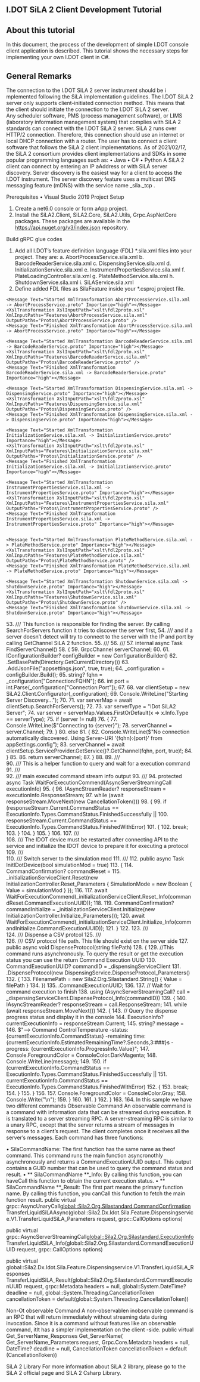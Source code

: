 ﻿## I.DOT SiLA 2 Client Development Tutorial 
## About this tutorial
In this document, the process of the development of simple I.DOT console client application is described. This tutorial shows the necessary steps for implementing your own I.DOT client in C#.

## General Remarks

The connection to the I.DOT SiLA 2 server instrument should be i
mplemented following the SiLA implementation guidelines. The I.DOT SiLA 2 server only supports client-initiated connection method. This means that the client should initiate the connection to the I.DOT SiLA 2 server.  
Any  scheduler software, PMS (process management software), or LIMS (laboratory information management system) that complies with SiLA 2 standards can connect with the I.DOT SiLA 2 server. SiLA 2 runs over HTTP/2 connection. Therefore, this connection should use an internet or local DHCP connection with a router. The user has to connect  a client software that follows the SiLA 2 client implementations. As of 2021/02/17, the SiLA 2 consortium provides client implementations and SDKs in some popular programming languages such as:
•	Java
•	C#
•	Python
A SiLA 2 client can connect by entering an IP aAddress or with SiLA server discovery. Server discovery is the easiest way for a client to access the I.DOT instrument. The server discovery feature uses a multicast DNS messaging feature (mDNS) with the service name _sila._tcp     .


Prerequisites
•	Visual Studio 2019
Project Setup
1.	Create a net6.0 console or form aApp project.
2.	Install the SiLA2.Client, SiLA2.Core, SiLA2.Utils, Grpc.AspNetCore packages. These packages are available in the https://api.nuget.org/v3/index.json repository.

 
Build gRPC glue codes  
1.	Add all I.DOT’s feature definition language (FDL) *.sila.xml files into your project. They are:
a.	AbortProcessService.sila.xml
b.	BarcodeReaderService.sila.xml
c.	DispensingService.sila.xml
d.	InitializationService.sila.xml
e.	InstrumentPropertiesService.sila.xml
f.	PlateLoadingController.sila.xml
g.	PlateMethodService.sila.xml
h.	ShutdownService.sila.xml
i.	SiLAService.sila.xml
2.	Define added FDL files as SilaFeature inside your *.csproj project file.
 <ItemGroup>
	<EmbeddedResource Remove="Features\**" />
  </ItemGroup>
 
  <Target Name="ProtoPreparation" BeforeTargets="PrepareForBuild">
    <Message Text="Copying Base Protos..." Importance="high"></Message>
 
    <Message Text="Started XmlTransformation AbortProcessService.sila.xml -> AbortProcessService.proto" Importance="high"></Message>
    <XslTransformation XslInputPath="xslt\fdl2proto.xsl" XmlInputPaths="Features\AbortProcessService.sila.xml" OutputPaths="Protos\AbortProcessService.proto" />
    <Message Text="Finished XmlTransformation AbortProcessService.sila.xml -> AbortProcessService.proto" Importance="high"></Message>
 
    <Message Text="Started XmlTransformation BarcodeReaderService.sila.xml -> BarcodeReaderService.proto" Importance="high"></Message>
    <XslTransformation XslInputPath="xslt\fdl2proto.xsl" XmlInputPaths="Features\BarcodeReaderService.sila.xml" OutputPaths="Protos\BarcodeReaderService.proto" />
    <Message Text="Finished XmlTransformation BarcodeReaderService.sila.xml -> BarcodeReaderService.proto" Importance="high"></Message>
 
    <Message Text="Started XmlTransformation DispensingService.sila.xml -> DispensingService.proto" Importance="high"></Message>
    <XslTransformation XslInputPath="xslt\fdl2proto.xsl" XmlInputPaths="Features\DispensingService.sila.xml" OutputPaths="Protos\DispensingService.proto" />
    <Message Text="Finished XmlTransformation DispensingService.sila.xml -> DispensingService.proto" Importance="high"></Message>
 
    <Message Text="Started XmlTransformation InitializationService.sila.xml -> InitializationService.proto" Importance="high"></Message>
    <XslTransformation XslInputPath="xslt\fdl2proto.xsl" XmlInputPaths="Features\InitializationService.sila.xml" OutputPaths="Protos\InitializationService.proto" />
    <Message Text="Finished XmlTransformation InitializationService.sila.xml -> InitializationService.proto" Importance="high"></Message>
 
    <Message Text="Started XmlTransformation InstrumentPropertiesService.sila.xml -> InstrumentPropertiesService.proto" Importance="high"></Message>
    <XslTransformation XslInputPath="xslt\fdl2proto.xsl" XmlInputPaths="Features\InstrumentPropertiesService.sila.xml" OutputPaths="Protos\InstrumentPropertiesService.proto" />
    <Message Text="Finished XmlTransformation InstrumentPropertiesService.sila.xml -> InstrumentPropertiesService.proto" Importance="high"></Message>
 
 
    <Message Text="Started XmlTransformation PlateMethodService.sila.xml -> PlateMethodService.proto" Importance="high"></Message>
    <XslTransformation XslInputPath="xslt\fdl2proto.xsl" XmlInputPaths="Features\PlateMethodService.sila.xml" OutputPaths="Protos\PlateMethodService.proto" />
    <Message Text="Finished XmlTransformation PlateMethodService.sila.xml -> PlateMethodService.proto" Importance="high"></Message>
 
    <Message Text="Started XmlTransformation ShutdownService.sila.xml -> ShutdownService.proto" Importance="high"></Message>
    <XslTransformation XslInputPath="xslt\fdl2proto.xsl" XmlInputPaths="Features\ShutdownService.sila.xml" OutputPaths="Protos\ShutdownService.proto" />
    <Message Text="Finished XmlTransformation ShutdownService.sila.xml -> ShutdownService.proto" Importance="high"></Message>
 
  </Target>
 
  <Target Name="ProtoGeneration" DependsOnTargets="ProtoPreparation" AfterTargets="ProtoPreparation">
    <Message Text="Compiling Protos..." Importance="high"></Message>
    <ItemGroup>
      <Protobuf Include="Protos\AbortProcessService.proto" ProtoRoot="Protos\" GrpcServices="Both" OutputDir="Services\" />
      <Protobuf Include="Protos\BarcodeReaderService.proto" ProtoRoot="Protos\" GrpcServices="Both" OutputDir="Services\" />
      <Protobuf Include="Protos\DispensingService.proto" ProtoRoot="Protos\" GrpcServices="Both" OutputDir="Services\" />
      <Protobuf Include="Protos\InitializationService.proto" ProtoRoot="Protos\" GrpcServices="Both" OutputDir="Services\" />
      <Protobuf Include="Protos\InstrumentPropertiesService.proto" ProtoRoot="Protos\" GrpcServices="Both" OutputDir="Services\" />
      <Protobuf Include="Protos\PlateMethodService.proto" ProtoRoot="Protos\" GrpcServices="Both" OutputDir="Services\" />
      <Protobuf Include="Protos\ShutdownService.proto" ProtoRoot="Protos\" GrpcServices="Both" OutputDir="Services\" />
    </ItemGroup>
  </Target
3.	Build your client project. Sila2.Tools library to generate all required glue code for gRPC 
Create I.DOT Client
Create a class containing all gRPC service clients from the I.DOT. Clients which are all generated with the same gRPC channel, an abstraction of long-lived connections to the remote server.  You can use the following code to create a simple sample connection. 
This sample code contains all functionality and steps such as connecting to a server, Initializing a device and executing a protocol. Each section has been described and commented on inside the code.
1.	using Grpc.Core;
2.	using Grpc.Net.Client;
3.	using Microsoft.Extensions.Configuration;
4.	using Sila2.Org.Silastandard;
5.	using SiLA2.Utils.gRPC;
6.	using AbortController = Sila2.Dx.Idot.Sila.Feature.Abortprocessservice.V1;
7.	using BarcodeReader = Sila2.Dx.Idot.Sila.Feature.Barcodereaderservice.V1;
8.	using DispensingService = Sila2.Dx.Idot.Sila.Feature.Dispensingservice.V1;
9.	using InitializationController = Sila2.Dx.Idot.Sila.Feature.Initializationservice.V1;
10.	using InstrumentMaintenanceService = Sila2.Dx.Idot.Sila.Feature.Instrumentpropertiesservice.V1;
11.	using PlateLoadingController = Sila2.Dx.Idot.Sila.Feature.Platemethodservice.V1;
12.	using ShutdownController = Sila2.Dx.Idot.Sila.Feature.Shutdownservice.V1;
13.	using SiLAService = Sila2.Org.Silastandard.Core.Silaservice.V1;
14.	 
15.	using Boolean = Sila2.Org.Silastandard.Boolean;
16.	using Microsoft.Extensions.DependencyInjection;
17.	 
18.	public class ClientSample
19.	{
20.	    // Definition of all ávailable IDOT API client service
21.	    private readonly DispensingService.DispensingService.DispensingServiceClient _dispensingServiceClient;
22.	    private readonly InitializationController.InitializationService.InitializationServiceClient _initializationServiceClient;
23.	    private readonly AbortController.AbortProcessService.AbortProcessServiceClient _abortProcessServiceClient;
24.	    private readonly BarcodeReader.BarcodeReaderService.BarcodeReaderServiceClient _barcodeReaderServiceClient;
25.	    private readonly InstrumentMaintenanceService.InstrumentPropertiesService.InstrumentPropertiesServiceClient _instrumentPropertiesServiceClient;
26.	    private readonly PlateLoadingController.PlateMethodService.PlateMethodServiceClient _plateMethodServiceClient;
27.	    private readonly ShutdownController.ShutdownService.ShutdownServiceClient _shutdownServiceClient;
28.	    private readonly SiLAService.SiLAService.SiLAServiceClient _siLAServiceClient;
29.	    private static IConfigurationRoot _configuration;
30.	 
31.	    public ClientSample()
32.	    {
33.	        // Sample csv protocol
34.	        string filePath = $"{AppDomain.CurrentDomain.BaseDirectory}Resources{Path.DirectorySeparatorChar}TestSila.csv";
35.	        GrpcChannel serverChannel = FindServerChannel().Result;
36.	 
37.	        // Initialize client services
38.	        _initializationServiceClient = new InitializationController.InitializationService.InitializationServiceClient(serverChannel);
39.	        _dispensingServiceClient = new DispensingService.DispensingService.DispensingServiceClient(serverChannel);
40.	        _abortProcessServiceClient = new AbortController.AbortProcessService.AbortProcessServiceClient(serverChannel);
41.	        _barcodeReaderServiceClient = new BarcodeReader.BarcodeReaderService.BarcodeReaderServiceClient(serverChannel);
42.	        _instrumentPropertiesServiceClient = new InstrumentMaintenanceService.InstrumentPropertiesService.InstrumentPropertiesServiceClient(serverChannel);
43.	        _plateMethodServiceClient = new PlateLoadingController.PlateMethodService.PlateMethodServiceClient(serverChannel);
44.	        _shutdownServiceClient = new ShutdownController.ShutdownService.ShutdownServiceClient(serverChannel);
45.	        _siLAServiceClient = new SiLAService.SiLAService.SiLAServiceClient(serverChannel);
46.	 
47.	        // Initialize device and execute sample protocol
48.	        InitIDotDevice().Wait();
49.	        DispenseProtocol(filePath);
50.	    }
51.	 
52.	    /// <summary>
53.	    /// This function is responsible for finding the server. By calling SearchForServers function it tries to discover the server first,
54.	    /// and if a server doesn’t detect will try to connect to the server with the IP and port by calling GetChannel SiLA 2 function.
55.	    /// </summary>
56.	    /// <returns></returns>
57.	    internal async Task<GrpcChannel> FindServerChannel()
58.	    {
59.	        GrpcChannel serverChannel;
60.	 
61.	        IConfigurationBuilder? configBuilder = new ConfigurationBuilder()
62.	                                               .SetBasePath(Directory.GetCurrentDirectory())
63.	                                               .AddJsonFile("appsettings.json", true, true);
64.	        _configuration = configBuilder.Build();
65.	        string? fqhn = _configuration["Connection:FQHN"];
66.	        int port = int.Parse(_configuration["Connection:Port"]);
67.	 
68.	        var clientSetup = new SiLA2.Client.Configurator(_configuration);
69.	        Console.WriteLine("Starting Server Discovery...");
70.	 
71.	        var serverMap = await clientSetup.SearchForServers();
72.	 
73.	        var serverType = "IDot SiLA2 Server";
74.	        var server = serverMap.Values.FirstOrDefault(x => x.Info.Type == serverType);
75.	        if (server != null)
76.	        {
77.	            Console.WriteLine($"Connecting to {server}");
78.	            serverChannel = server.Channel;
79.	        }
80.	        else
81.	        {
82.	            Console.WriteLine($"No connection automatically discovered. Using Server-URI '{fqhn}:{port}' from appSettings.config");
83.	            serverChannel = await clientSetup.ServiceProvider.GetService<IGrpcChannelProvider>()?.GetChannel(fqhn, port, true)!;
84.	        }
85.	 
86.	        return serverChannel;
87.	    }
88.	 
89.	    /// <summary>
90.	    /// This is a helper function to query and wait for a execution command
91.	    /// </summary>
92.	    /// <param name="executionInfo">main executed command stream info output</param>
93.	    /// <returns></returns>
94.	    protected async Task WaitForExecutionCommend(AsyncServerStreamingCall<ExecutionInfo> executionInfo)
95.	    {
96.	        IAsyncStreamReader<ExecutionInfo>? responseStream = executionInfo.ResponseStream;
97.	        while (await responseStream.MoveNext(new CancellationToken()))
98.	        {
99.	            if (responseStream.Current.CommandStatus == ExecutionInfo.Types.CommandStatus.FinishedSuccessfully ||
100.	                responseStream.Current.CommandStatus == ExecutionInfo.Types.CommandStatus.FinishedWithError)
101.	            {
102.	                break;
103.	            }
104.	        }
105.	    }
106.	 
107.	    /// <summary>
108.	    /// The IDOT device must be restarted after connecting API to the service and initialize the IDOT device to prepare it for executing a protocol 
109.	    /// </summary>
110.	    /// <param name="simulationMod">Switch server to the simulation mod</param>
111.	    /// <returns></returns>
112.	    public async Task InitIDotDevice(bool simulationMod = true)
113.	    {
114.	        CommandConfirmation? commandReset =
115.	            _initializationServiceClient.Reset(new InitializationController.Reset_Parameters { SimulationMode = new Boolean { Value = simulationMod } });
116.	 
117.	        await WaitForExecutionCommend(_initializationServiceClient.Reset_Info(commandReset.CommandExecutionUUID));
118.	 
119.	        CommandConfirmation? commandInitialize = _initializationServiceClient.Initialize(new InitializationController.Initialize_Parameters());
120.	        await WaitForExecutionCommend(_initializationServiceClient.Initialize_Info(commandInitialize.CommandExecutionUUID));
121.	    }
122.	 
123.	    /// <summary>
124.	    /// Dispense a CSV protcol
125.	    /// </summary>
126.	    /// <param name="filePath">CSV protocol file path. This file should exist on the server side</param>
127.	    public async void DispenseProtocol(string filePath)
128.	    {
129.	        //This command runs asynchronously. To query the result or get the execution status you can use the return Command Execution UUID
130.	        CommandExecutionUUID? commandID = _dispensingServiceClient
131.	                                          .DispenseProtocol(new DispensingService.DispenseProtocol_Parameters()
132.	                                          {
133.	                                              FilenamePath = new Sila2.Org.Silastandard.String() { Value = filePath }
134.	                                          })
135.	                                          .CommandExecutionUUID;
136.	 
137.	        // Wait for command execution to finish
138.	        using (AsyncServerStreamingCall<ExecutionInfo>? call = _dispensingServiceClient.DispenseProtocol_Info(commandID))
139.	        {
140.	            IAsyncStreamReader<ExecutionInfo>? responseStream = call.ResponseStream;
141.	            while (await responseStream.MoveNext())
142.	            {
143.	                // Query the dispense progress status and display it in the console
144.	                ExecutionInfo? currentExecutionInfo = responseStream.Current;
145.	                string? message =
146.	                    $"--> Command ControlTemperature    -status: {currentExecutionInfo.CommandStatus}   -remaining time: {currentExecutionInfo.EstimatedRemainingTime?.Seconds,3:###}s    -progress: {currentExecutionInfo.ProgressInfo.Value}";
147.	                Console.ForegroundColor = ConsoleColor.DarkMagenta;
148.	                Console.WriteLine(message);
149.	 
150.	                if (currentExecutionInfo.CommandStatus == ExecutionInfo.Types.CommandStatus.FinishedSuccessfully ||
151.	                    currentExecutionInfo.CommandStatus == ExecutionInfo.Types.CommandStatus.FinishedWithError)
152.	                {
153.	                    break;
154.	                }
155.	            }
156.	 
157.	            Console.ForegroundColor = ConsoleColor.Gray;
158.	            Console.Write("\n");
159.	        }
160.	 
161.	    }
162.	}
163.	 
164.	 
In this sample we have two different commands
Observable Command
An observable command is a command with information data that can be streamed during execution. It is translated to a server streaming RPC. A server-streaming RPC is similar to a unary RPC, except that the server returns a stream of messages in response to a client’s request. The client completes once it receives all the server’s messages. Each command has three functions:

•	SilaCommandName: The first function has the same name as theof command. This command runs the main function asyncronothly asynchronously and returns a CommandExecutionUUID output.  This output contains a GUID number that can be used to query the command status and result.
•	** SilaCommandName **_Info: By calling this function, you can haveCall this function to obtain the current execution status.
•	** SilaCommandName **_Result: The first part means the primary function name. By calling this function, you canCall this function to fetch the main function result.
public virtual grpc::AsyncUnaryCall<global::Sila2.Org.Silastandard.CommandConfirmation> TransferLiquidSiLAAsync(global::Sila2.Dx.Idot.Sila.Feature.Dispensingservice.V1.TransferLiquidSiLA_Parameters request, grpc::CallOptions options)
 
public virtual grpc::AsyncServerStreamingCall<global::Sila2.Org.Silastandard.ExecutionInfo> TransferLiquidSiLA_Info(global::Sila2.Org.Silastandard.CommandExecutionUUID request, grpc::CallOptions options)
 
public virtual global::Sila2.Dx.Idot.Sila.Feature.Dispensingservice.V1.TransferLiquidSiLA_Responses TransferLiquidSiLA_Result(global::Sila2.Org.Silastandard.CommandExecutionUUID request, grpc::Metadata headers = null, global::System.DateTime? deadline = null, global::System.Threading.CancellationToken cancellationToken = default(global::System.Threading.CancellationToken))
 

Non-Ot observable Command
A non-observablen inobservable command is an RPC that will return immediately without streaming data during invocation. Since it is a command without features like an observable command, itIt  has a simpler implementation on the client -side.
public virtual Get_ServerName_Responses Get_ServerName(
        Get_ServerName_Parameters request,
        Grpc.Core.Metadata headers = null,
        DateTime? deadline = null,
        CancellationToken cancellationToken = default (CancellationToken))
 

SiLA 2 Library
For more information about SiLA 2 library, please go to the SiLA 2 official page and SILA 2 Csharp Library.

